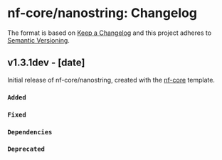 # nf-core/nanostring: Changelog

The format is based on [Keep a Changelog](https://keepachangelog.com/en/1.0.0/)
and this project adheres to [Semantic Versioning](https://semver.org/spec/v2.0.0.html).

## v1.3.1dev - [date]

Initial release of nf-core/nanostring, created with the [nf-core](https://nf-co.re/) template.

### `Added`

### `Fixed`

### `Dependencies`

### `Deprecated`
